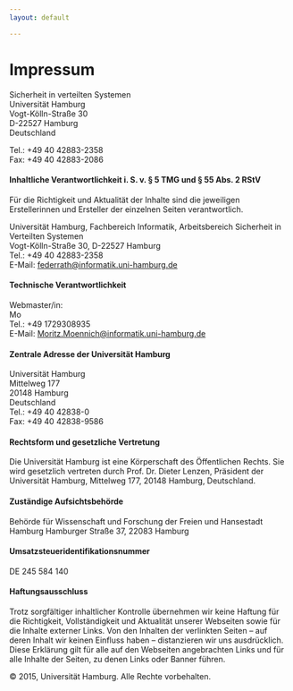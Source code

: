 ```yaml
---
layout: default

---
```

# Impressum
Sicherheit in verteilten Systemen  
Universität Hamburg  
Vogt-Kölln-Straße 30  
D-22527 Hamburg  
Deutschland  

Tel.: +49 40 42883-2358  
Fax: +49 40 42883-2086  

#### Inhaltliche Verantwortlichkeit i. S. v. § 5 TMG und § 55 Abs. 2 RStV  

Für die Richtigkeit und Aktualität der Inhalte sind die jeweiligen Erstellerinnen und Ersteller der einzelnen Seiten verantwortlich.  

Universität Hamburg, Fachbereich Informatik, Arbeitsbereich Sicherheit in Verteilten Systemen  
Vogt-Kölln-Straße 30, D-22527 Hamburg  
Tel.: +49 40 42883-2358  
E-Mail: federrath@informatik.uni-hamburg.de  

#### Technische Verantwortlichkeit

Webmaster/in:  
Mo  
Tel.: +49 1729308935  
E-Mail: Moritz.Moennich@informatik.uni-hamburg.de  

#### Zentrale Adresse der Universität Hamburg

Universität Hamburg  
Mittelweg 177  
20148 Hamburg  
Deutschland  
Tel.: +49 40 42838-0  
Fax: +49 40 42838-9586  

#### Rechtsform und gesetzliche Vertretung

Die Universität Hamburg ist eine Körperschaft des Öffentlichen Rechts. Sie wird gesetzlich vertreten durch Prof. Dr. Dieter Lenzen, Präsident der Universität Hamburg, Mittelweg 177, 20148 Hamburg, Deutschland.

#### Zuständige Aufsichtsbehörde

Behörde für Wissenschaft und Forschung der Freien und Hansestadt Hamburg
Hamburger Straße 37, 22083 Hamburg

#### Umsatzsteueridentifikationsnummer

DE 245 584 140

#### Haftungsausschluss

Trotz sorgfältiger inhaltlicher Kontrolle übernehmen wir keine Haftung für die Richtigkeit, Vollständigkeit und Aktualität unserer Webseiten sowie für die Inhalte externer Links. Von den Inhalten der verlinkten Seiten – auf deren Inhalt wir keinen Einfluss haben – distanzieren wir uns ausdrücklich. Diese Erklärung gilt für alle auf den Webseiten angebrachten Links und für alle Inhalte der Seiten, zu denen Links oder Banner führen.

© 2015, Universität Hamburg. Alle Rechte vorbehalten.
